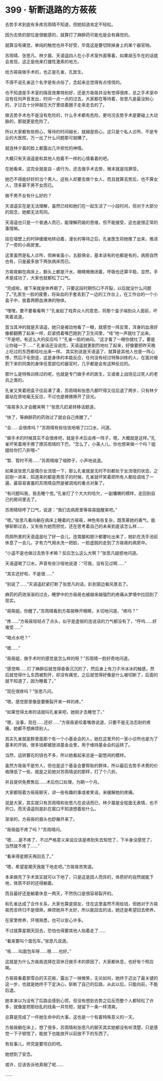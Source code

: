 # 399 · 斩断退路的方莜莜

去势手术到底有多疼苏雨晴不知道，但她知道肯定不轻松。

因为去势的部位是很敏感的，就算打了麻醉药可能也是会有痛觉的。

就算没有痛觉，单纯的触觉也并不好受，毕竟这是要切除掉身上的某个器官呐。

苏雨晴、张思凡、林夕晨、天语遥四人在小手术室外面等着，如果胡玉牛在的话就会发现，这正是他来打雌性激素的地方。

给方莜莜做手术的，也正是孔雀，孔医生。

不得不说孔雀这个名字是有点俗了，念起来总觉得有点怪怪的。

也不知道是手术室的隔音效果特别好，还是方莜莜并没有觉得很疼，总之手术室中没有任何声音发出，时间一点一点的过去，大家都在等待着，张思凡是最没耐心的，才过去十分钟就在大厅里绕着圈子走来走去的了。

做去势手术也不是没有危险的，什么手术都有危险，更何况去势手术是要碰上大动脉的，那就更是危险了。

所以大家都有些担心，等待的时间越长，就越是担心，这只是个私人诊所，不是专业的大医院，万一出了什么问题那可就糟了。

就连林夕晨的脸上都露出几许担忧的神情。

大概只有天语遥是和其他人抱着不一样的心情看着的吧。

在她看来，这完全就是自 - 虐行为，还去做手术去势，根本就是找罪受。

她巴不得能好好的当个男人，这些人却要去做个女人，而且就算去势后，也不算女人，顶多算不男不女而已。

做不男不女有什么好的？

天语遥实在是无法理解，虽然已经和她们在一起生活了一小段时间，但对于大部分的观念，她都无法苟同。

天语遥也只是一个普通人而已，能理解药娘的思维，但不能接受，这也是很正常的事情嘛。

挂在墙壁上的时钟缓缓地转动着，漫长的等待之后，孔雀医生将她推了出来，推进了一旁的小病房里。

这里虽然是私人诊所，但麻雀虽小，五脏俱全，基本该有的也都是有的，病房自然也有，只是最多放下两张病床而已。

方莜莜躺在病床上，额头上都是汗水，眼睛微微闭着，呼吸也还算平稳，显然，手术是成功了，大家也就都松了口气。

“完成啦，接下来就是休养期了，只要这段时期伤口不开裂，以后就没什么问题了。”孔医生一脸的疲惫，将染血的手套丢到了一边的工作台上，在工作台的一个小盒子中，放着两颗血淋淋的物体。

“嘿嘿，要不要看看啊？”孔雀起了戏弄众人的意思，将那个盒子端到众人面前，坏笑着说道。

首当其冲的就是天语遥，她只是被动地看了一眼，就感觉一阵反胃，浑身的血液好像都翻腾了起来一样，赶紧捂着嘴巴跑到了卫生间里，“哇”地一声就吐了出来。
“不是吧，有这么大的反应吗？”孔雀一脸的纳闷，“这才看了一眼你就吐了，要是让你碰一下……”
孔雀话还没说完，天语遥就更剧烈地吐了起来，好像要把昨天晚上吃过的东西都给吐出来一样。
其实别说是天语遥了，就算是其他人也是一阵心悸，然后汗毛倒竖，这是身体的本能反应，任何没有经过特殊训练的人，在面对被割下来的同类的身体任意部位的器官时，几乎都是会有这种反应的。

那什么是特殊训练过的呢，也就是专门做手术的医生，又或者上战场见过死人的老兵之类的。

孔雀又笑着把盒子往前凑了凑，苏雨晴和张思凡都吓得又往后退了两步，只有林夕晨站在原地毫无反应，不过也是微微移开了目光。

“莜莜多久才会醒来啊？”张思凡赶紧转移话题道。

“快了，等麻醉药的药效过了就会自己疼醒了。”

“会……会很疼吗？”苏雨晴有些怯怯地咽了口口水，问道。

“做手术的时候其实不会很疼吧，就是手术后会疼一阵子，嗯，大概就是这样。”孔雀坏笑着用手撩了撩苏雨晴的下巴，“怎么了，小美人儿，你也想来做一个吗？姐姐给你打八折哦~”

“暂、暂时不用……”苏雨晴缩了缩脖子，小声地说道。

如果说张思凡是偶尔女流氓一下，那么孔雀就是无时不刻都处于女流氓的状态，之前刚一进来，知道来的都是男孩子的时候，孔雀就坏笑着把所有人都给调戏了一遍，最容易害羞的苏雨晴自然是被调戏的重点对象了。

“有问题叫我，我去睡个觉。”孔雀打了个大大的哈欠，一副慵懒的模样，走回到自己的房间里去了。

苏雨晴轻呼了口气，说道：“我们去病房里等莜莜姐醒来吧。”

“嗯。”张思凡看向躺在病床上睡着的方莜莜，神色有些复杂，既羡慕她的勇气，能够斩断过去，又有些为她而担忧，还在思考着自己的未来到底该怎么样……

而厕所里的天语遥是吐了好一会儿，连胃酸和胆汁都要吐出来了，她趴在洗手池前休息了一会儿，才有力气用水洗一把脸，一脸虚脱的走到了方莜莜的病房中。

“小遥不是也做过去势手术嘛？反应怎么这么大啊？”张思凡疑惑地问道。

天语遥喝了口水，声音有些沙哑地说道：“可我，没有见过啊……”

“其实还好啦，不是很……”

“别说了……”天语遥赶紧打断了张思凡的话，趴到窗边看风景去了。

麻药的药效渐渐的过去，睡梦中的方莜莜也被越来越强烈的疼痛从梦境中拉回到了现实。

“莜莜姐，你醒了。”苏雨晴看到方莜莜睁开眼睛，关切地问道，“疼吗？”

“疼……”方莜莜轻轻点了点头，似乎是虚弱的连说话的力气都没有了，“呼呜……好难受……”

“喝点水吧？”

“嗯……”

“莜莜姐，做手术时的感觉是怎么样的呀？”苏雨晴一脸好奇地问道。

“感觉啊……打了麻醉后就觉得昏昏沉沉的了，然后身上有刀子冷冰冰的触感，然后就觉得什么东西被割开，却没有痛觉，之后就觉得好像是什么被切断了，后面的就不知道了，因为睡着了。”

“现在很疼吗？”张思凡问。

“嗯，感觉那里像是要撕裂开来一样的疼。”

“如果觉得太疼的话就叫孔雀来吧，她刚才去睡觉了。”

“嗯，没事，现在……还好……”方莜莜紧咬着嘴唇说道，只要不是无法忍耐的疼痛，她都不想麻烦别人。

其实孔雀就是群里面那个有一个小基金会的人，她在这里开的一家小诊所也是为了基本的开销，很多钱都被放进基金会里，用于维持基金会的运转了。

当然，运转要花的钱也不多，所以她看起来总是一副悠闲的模样。

虽然方莜莜不是穷人，但也是这个基金会要帮助的群体，所以最后去势手术费的价格降低了一些，就是之前她对苏雨晴说的那样，打了个八折。

并且提供免费售后……术后伤口处理，为期一个月。

大家都陪着方莜莜聊天，讲一些有趣的事或者笑话，来缓解她的疼痛。

说是大家，其实就只有苏雨晴和张思凡在说话而已，林夕晨是全程面无表情，也不开口，而天语遥则是趴在窗口不知道想着些什么。

渐渐的，方莜莜的眉头也舒展开来了。

“莜莜姐不疼了吗？”苏雨晴问。

“嗯……是不疼了，不过严格意义来说应该是疼到失去知觉了，下半身没感觉了，当然就不疼了……”

“看来得星期天再回去了。”

“嗯，希望星期天我能下地走吧。”方莜莜苦笑道。

本来做完了手术其实就可以下地了，只是这是因人而异的，体质好的自然就能下地，体质不好的还得躺着。

而且最好还是躺着休息一两天，不然伤口是很容易裂开的。

和孔雀达成了合作关系，大家也算是朋友，住在这里虽然不用给钱，但她对于方莜莜而言终归不是很熟，麻烦她并不太好，所以能回去的话，她还是希望回去修养。

在家里修养，环境熟悉，也可以安心许多。

不过就算星期天回去，恐怕也得要其他人抬着走了……

“看来要叫个面包车。”张思凡说道。

“咳……叫面包车呀……嗯……也好。”

这就是为什么方莜莜选择在双休日做手术的原因了，大家都休息，也好有个照应嘛。

方莜莜看着那雪白的天花板，露出了一抹微笑，无论如何，她终于迈出了最关键的这一步，也就是她终于下定决心，斩断了自己的后路，从此以后，只能向前，不能后退。

她本来以为没有了后路会感到心慌，但没有想到去势之后反而整个人都轻松了许多，就像是把那纷乱的线条一并剪短，就留下一条一样清爽。

总算是完成了一件她生命中的大事，这也是一个有着特殊意义的一天。

方莜莜躺在床上，想了很多，苏雨晴和张思凡的聊天其实她都没有听清楚，只是感觉一下子顿悟了，能放下也能放开以前放不下的东西了。

有些事儿，终究是要坦白的吧。

她想到了安念。

或许，应该告诉他真相了呢……

……
